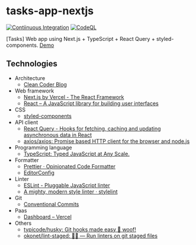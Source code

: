 # tasks-app-nextjs

[![Contiinuous Integration](https://github.com/macchiitaka/tasks-app-nextjs/actions/workflows/test.yml/badge.svg)](https://github.com/macchiitaka/tasks-app-nextjs/actions/workflows/test.yml)
[![CodeQL](https://github.com/macchiitaka/tasks-app-nextjs/actions/workflows/codeql-analysis.yml/badge.svg)](https://github.com/macchiitaka/tasks-app-nextjs/actions/workflows/codeql-analysis.yml)

[Tasks] Web app using Next.js + TypeScript + React Query + styled-components.
[Demo](https://tasks-app-nextjs.vercel.app/)

## Technologies

- Architecture
  - [Clean Coder Blog](https://blog.cleancoder.com/uncle-bob/2012/08/13/the-clean-architecture.html)
- Web framework
  - [Next.js by Vercel - The React Framework](https://nextjs.org/)
  - [React – A JavaScript library for building user interfaces](https://reactjs.org/)
- CSS
  - [styled-components](https://styled-components.com/)
- API client
  - [React Query - Hooks for fetching, caching and updating asynchronous data in React](https://react-query.tanstack.com/)
  - [axios/axios: Promise based HTTP client for the browser and node.js](https://github.com/axios/axios)
- Programming language
  - [TypeScript: Typed JavaScript at Any Scale.](https://www.typescriptlang.org/)
- Formatter
  - [Prettier · Opinionated Code Formatter](https://prettier.io/)
  - [EditorConfig](https://editorconfig.org/)
- Linter
  - [ESLint - Pluggable JavaScript linter](https://eslint.org/)
  - [A mighty, modern style linter · stylelint](https://stylelint.io/)
- Git
  - [Conventional Commits](https://www.conventionalcommits.org/ja/v1.0.0/)
- Paas
  - [Dashboard – Vercel](https://vercel.com/dashboard)
- Others
  - [typicode/husky: Git hooks made easy 🐶 woof!](https://github.com/typicode/husky)
  - [okonet/lint-staged: 🚫💩 — Run linters on git staged files](https://github.com/okonet/lint-staged)
